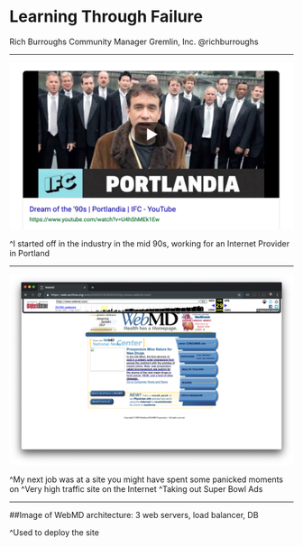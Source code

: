 # Learning Through Failure

Rich Burroughs
Community Manager
Gremlin, Inc.
@richburroughs

---

![](images/dream_of_the_90s.png)

^I started off in the industry in the mid 90s, working for an Internet Provider in Portland

---

![](images/webmd.png)

^My next job was at a site you might have spent some panicked moments on
^Very high traffic site on the Internet
^Taking out Super Bowl Ads

---

##Image of WebMD architecture: 3 web servers, load balancer, DB

^Used to deploy the site

